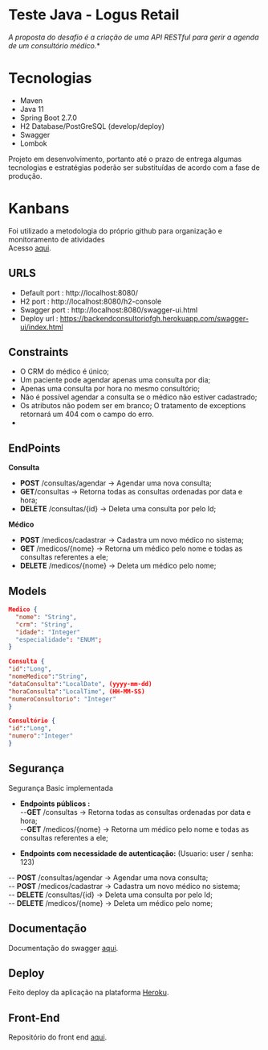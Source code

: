 
# **Teste Java - Logus Retail**

*A proposta do desafio é a criação de uma API RESTful para gerir a agenda de um consultório médico.**

# Tecnologias

-  Maven
-   Java 11
-   Spring Boot 2.7.0
-   H2 Database/PostGreSQL (develop/deploy)
-   Swagger
-   Lombok

Projeto em desenvolvimento, portanto até o prazo de entrega algumas tecnologias e estratégias poderão ser substituídas de acordo com a fase de produção.

# Kanbans
Foi utilizado a metodologia do próprio github para organização e monitoramento de atividades  
Acesso [aqui](https://github.com/felipe0059/teste_4next/projects/1).

## URLS

-   Default port : http://localhost:8080/
-   H2 port : http://localhost:8080/h2-console
-   Swagger port :  http://localhost:8080/swagger-ui.html
-  Deploy url : https://backendconsultoriofgh.herokuapp.com/swagger-ui/index.html

## Constraints
- O CRM do médico é único;
- Um paciente pode agendar apenas uma consulta por dia;
- Apenas uma consulta por hora no mesmo consultório;
- Não é possível agendar a consulta se o médico não estiver cadastrado;
- Os atributos não podem ser em branco; O tratamento de exceptions retornará um 404 com o campo do erro.
- 

## EndPoints

 **Consulta**
- **POST** /consultas/agendar -> Agendar uma nova consulta;
- **GET**/consultas -> Retorna todas as consultas ordenadas por data e hora;
- **DELETE** /consultas/{id} -> Deleta uma consulta por pelo Id;
 
 **Médico**
- **POST** /medicos/cadastrar -> Cadastra um novo médico no sistema;
- **GET** /medicos/{nome} -> Retorna um médico pelo nome e todas as consultas referentes a ele;
- **DELETE** /medicos/{nome} -> Deleta um médico pelo nome;

## Models
```json
Medico {
  "nome": "String",
  "crm": "String",
  "idade": "Integer"
  "especialidade": "ENUM"; 
}
```
```json
Consulta {
"id":"Long",  
"nomeMedico":"String",
"dataConsulta":"LocalDate", (yyyy-mm-dd)  
"horaConsulta":"LocalTime", (HH-MM-SS)  
"numeroConsultorio": "Integer" 
}
```
```json
Consultório {
"id":"Long",  
"numero":"Integer"
}
```

## Segurança

Segurança Basic implementada

- **Endpoints públicos :**  
--**GET** /consultas -> Retorna todas as consultas ordenadas por data e hora;  
--**GET** /medicos/{nome} -> Retorna um médico pelo nome e todas as consultas referentes a ele;    

- **Endpoints com necessidade de autenticação:** 
(Usuario: user  /  senha: 123)

-- **POST** /consultas/agendar -> Agendar uma nova consulta;  
-- **POST** /medicos/cadastrar -> Cadastra um novo médico no sistema;  
-- **DELETE** /consultas/{id} -> Deleta uma consulta por pelo Id;  
-- **DELETE** /medicos/{nome} -> Deleta um médico pelo nome;  

## Documentação

Documentação do swagger [aqui](https://drive.google.com/file/d/1yBQ4NtO1r4_tuRhkj6vgBU3FctBc0mD0/view?usp=sharing).

## Deploy

Feito deploy da aplicação na plataforma [Heroku](https://backendconsultoriofgh.herokuapp.com/swagger-ui/index.html).

## Front-End

Repositório do front end [aqui](https://github.com/felipe0059/front_4next).




